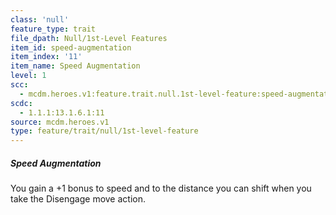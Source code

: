 ```yaml
---
class: 'null'
feature_type: trait
file_dpath: Null/1st-Level Features
item_id: speed-augmentation
item_index: '11'
item_name: Speed Augmentation
level: 1
scc:
  - mcdm.heroes.v1:feature.trait.null.1st-level-feature:speed-augmentation
scdc:
  - 1.1.1:13.1.6.1:11
source: mcdm.heroes.v1
type: feature/trait/null/1st-level-feature
---
```


##### Speed Augmentation

You gain a +1 bonus to speed and to the distance you can shift when you take the Disengage move action.
